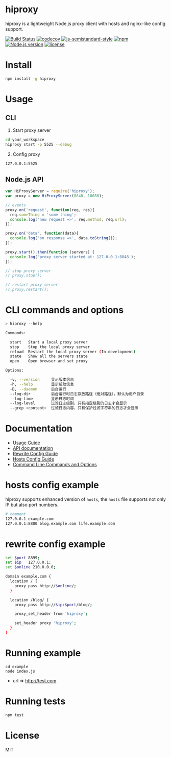 # hiproxy

hiproxy is a lightweight Node.js proxy client with hosts and nginx-like config support.

[![Build Status](https://travis-ci.org/zdying/hiproxy.svg?branch=master)](https://travis-ci.org/zdying/hiproxy)
[![codecov](https://codecov.io/gh/zdying/hiproxy/branch/master/graph/badge.svg)](https://codecov.io/gh/zdying/hiproxy)
[![js-semistandard-style](https://img.shields.io/badge/code%20style-semistandard-brightgreen.svg?style=flat)](https://github.com/Flet/semistandard)
[![npm](https://img.shields.io/npm/v/hiproxy.svg)](https://www.npmjs.com/package/hiproxy)
[![Node.js version](https://img.shields.io/badge/node-%3E%3D0.12.7-green.svg)](https://nodejs.org/)
[![license](https://img.shields.io/badge/license-MIT-green.svg)](https://github.com/zdying/hiproxy/blob/master/LICENSE)

# Install

```bash
npm install -g hiproxy
```

# Usage

## CLI

1. Start proxy server
```bash
cd your_workspace
hiproxy start -p 5525 --debug
```

2. Config proxy

```bash
127.0.0.1:5525
```

## Node.js API

```js
var HiProxyServer = require('hiproxy');
var proxy = new HiProxyServer(8848, 10086);

// events
proxy.on('request', function(req, res){
  req.someThing = 'some thing';
  console.log('new request =>', req.method, req.url);
});

proxy.on('data', function(data){
  console.log('on response =>', data.toString());
});

proxy.start().then(function (servers) {
  console.log('proxy server started at: 127.0.0.1:8848');
});

// stop proxy server
// proxy.stop();

// restart proxy server
// proxy.restart();
```

# CLI commands and options

```bash
> hiproxy --help

Commands:

  start   Start a local proxy server
  stop    Stop the local proxy server
  reload  Restart the local proxy server (In development)
  state   Show all the servers state
  open    Open browser and set proxy

Options:

  -v, --version     显示版本信息
  -h, --help        显示帮助信息
  -D, --daemon      后台运行
  --log-dir         后台运行时日志存放路径（绝对路径），默认为用户目录
  --log-time        显示日志时间
  --log-level       过滤日志级别，只有指定级别的日志才会显示
  --grep <content>  过滤日志内容，只有保护过滤字符串的日志才会显示
```

# Documentation

* [Usage Guide](https://github.com/zdying/hiproxy/blob/master/doc/guide.md)
* [API documentation](https://github.com/zdying/hiproxy/blob/master/doc/api.md)
* [Rewrite Config Guide](https://github.com/zdying/hiproxy/blob/master/doc/rewrite_config.md)
* [Hosts Config Guide](https://github.com/zdying/hiproxy/blob/master/doc/hosts_config.md)
* [Command Line Commands and Options](https://github.com/zdying/hiproxy/blob/master/doc/cli_options.md)

# hosts config example

hiproxy supports enhanced version of `hosts`,
the `hosts` file supports not only IP but also port numbers.

```bash
# comment
127.0.0.1 example.com
127.0.0.1:8800 blog.example.com life.example.com
```

# rewrite config example

```bash
set $port 8899;
set $ip   127.0.0.1;
set $online 210.0.0.0;

domain example.com {
  location / {
    proxy_pass http://$online/;
  }

  location /blog/ {
    proxy_pass http://$ip:$port/blog/;

    proxy_set_header from 'hiproxy';

    set_header proxy 'hiproxy';
  }
}
```

# Running example

```
cd example
node index.js
```

* url => http://test.com

# Running tests

```bash
npm test
```

# License

MIT

